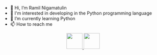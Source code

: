 - 👋 Hi, I’m Ramil Nigamatulin
- 👀 I'm interested in developing in the Python programming language
- 🌱 I’m currently learning Python
- 📫 How to reach me
<div id="socials" align="center">
  <a href="https://t.me/ramil_nigamatulin">
    <img src="https://podo-love.ru/userfiles/images/icon_telegram-min.png" style="width: 50px; height: 50px" >
  </a>
  <a href="https://vk.com/kosyak1987">
    <img src="https://static.tildacdn.com/tild6266-3366-4933-b934-663835633131/vkontakte.png" style="width: 50px; height: 50px">
  </a>
      

<!---
RamilNigamatulin/RamilNigamatulin is a ✨ special ✨ repository because its `README.md` (this file) appears on your GitHub profile.
You can click the Preview link to take a look at your changes.
--->
